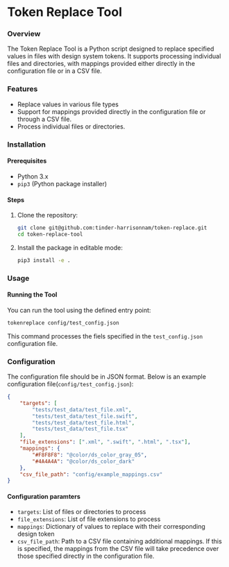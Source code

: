 # Token Replace Tool

### Overview

The Token Replace Tool is a Python script designed to replace specified values in files with design system tokens. It supports processing individual files and directories, with mappings provided either directly in the configuration file or in a CSV file.

### Features

- Replace values in various file types
- Support for mappings provided directly in the configuration file or through a CSV file.
- Process individual files or directories.

### Installation

#### Prerequisites

- Python 3.x
- `pip3` (Python package installer)

#### Steps

1. Clone the repository:

    ```sh
    git clone git@github.com:tinder-harrisonnam/token-replace.git
    cd token-replace-tool
    ```

2. Install the package in editable mode:

    ```sh
    pip3 install -e .
    ```

### Usage

#### Running the Tool
You can run the tool using the defined entry point:
  ```sh
  tokenreplace config/test_config.json
  ```

This command processes the fiels specified in the `test_config.json` configuration file.

### Configuration
The configuration file should be in JSON format. Below is an example configuration file(`config/test_config.json`):

```json
{
    "targets": [
        "tests/test_data/test_file.xml",
        "tests/test_data/test_file.swift",
        "tests/test_data/test_file.html",
        "tests/test_data/test_file.tsx"
    ],
    "file_extensions": [".xml", ".swift", ".html", ".tsx"],
    "mappings": {
        "#F8F8F8": "@color/ds_color_gray_05",
        "#4A4A4A": "@color/ds_color_dark"
    },
    "csv_file_path": "config/example_mappings.csv"
}
```

#### Configuration paramters
- `targets`: List of files or directories to process
- `file_extensions`: List of file extensions to process
- `mappings`: Dictionary of values to replace with their corresponding design token
- `csv_file_path`: Path to a CSV file containing additional mappings. If this is specified, the mappings from the CSV file will take precedence over those specified directly in the configuration file.
